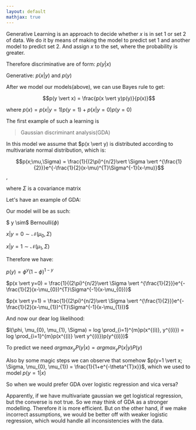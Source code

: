 ```yaml
---
layout: default
mathjax: true
---
```


Generative Learning is an approach to decide whether $x$ is in set 1 or set 2 of data. We do it by means of making the model to predict set 1 and another model to predict set 2. And assign $x$ to the set, where the probability is greater.

Therefore discriminative are of form: $p(y \vert x)$

Generative: $p(x \vert y)$ and $p(y)$

After we model our models(above), we can use Bayes rule to get:

$$p(y \vert x) = \frac{p(x \vert y)p(y)}{p(x)}$$

where $p(x) = p(x \vert y=1)p(y=1)+p(x \vert y=0)p(y=0)$

The first example of such a learning is

>Gaussian discriminant analysis(GDA)

In this model we assume that $p(x \vert y) is distributed according to multivariate normal distribution, which is:

$$p(x;\mu,\Sigma) = \frac{1}{(2\pi)^{n/2}\vert \Sigma \vert ^{\frac{1}{2}}}e^{-\frac{1}{2}(x-\mu)^{T}\Sigma^{-1}(x-\mu)}$$,

where $\Sigma$ is a covariance matrix

Let's have an example of GDA:

Our model will be as such:

$ y \sim$ Bernoulli($\phi$)

$x \vert y=0 \sim \mathcal{N}(\mu_{0}, \Sigma)$

$x \vert y=1 \sim \mathcal{N}(\mu_{1}, \Sigma)$

Therefore we have:

$p(y) = \phi^{y}(1-\phi)^{1-y}$

$p(x \vert y=0) = \frac{1}{(2\pi)^{n/2}\vert \Sigma \vert ^{\frac{1}{2}}}e^{-\frac{1}{2}(x-\mu_{0})^{T}\Sigma^{-1}(x-\mu_{0})}$

$p(x \vert y=1) = \frac{1}{(2\pi)^{n/2}\vert \Sigma \vert ^{\frac{1}{2}}}e^{-\frac{1}{2}(x-\mu_{1})^{T}\Sigma^{-1}(x-\mu_{1})}$

And now our dear log likelihood:

$l(\phi, \mu_{0}, \mu_{1}, \Sigma) = log \prod_{i=1}^{m}p(x^{(i)}, y^{(i)}) = log \prod_{i=1}^{m}p(x^{(i)} \vert y^{(i)})p(y^{(i)})$

To predict we need $argmax_{y}P(y \vert x) = argmax_{y}P(x \vert y)P(y)$

Also by some magic steps we can observe that somehow $p(y=1 \vert x; \Sigma, \mu_{0}, \mu_{1}) = \frac{1}{1+e^{-\theta^{T}x}}$, which we used to model $p(y=1 \vert x)$

So when we would prefer GDA over logistic regression and vica versa?

Apparently, if we have multivariate gaussian we get logistical regression, but the converse is not true. So we may think of GDA as a stronger modelling. Therefore it is more efficient. But on the other hand, if we make incorrect assumptions, we would be better off with weaker logistic regression, which would handle all inconsistencies with the data.

